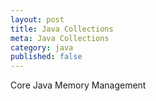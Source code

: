 ```yaml
---
layout: post
title: Java Collections
meta: Java Collections
category: java
published: false
---
```


Core Java
Memory Management
